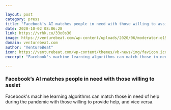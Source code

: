 ```yaml
---

layout: post
category: press
title: "Facebook’s AI matches people in need with those willing to assist"
date: 2020-10-02 08:06:28
link: https://vrhk.co/33o0s30
image: https://venturebeat.com/wp-content/uploads/2020/06/moderator-e1591354274848.jpeg?w=1200&strip=all
domain: venturebeat.com
author: "VentureBeat"
icon: https://venturebeat.com/wp-content/themes/vb-news/img/favicon.ico
excerpt: "Facebook's machine learning algorithms can match those in need of help during the pandemic with those willing to provide help, and vice versa."

---
```


### Facebook’s AI matches people in need with those willing to assist

Facebook's machine learning algorithms can match those in need of help during the pandemic with those willing to provide help, and vice versa.